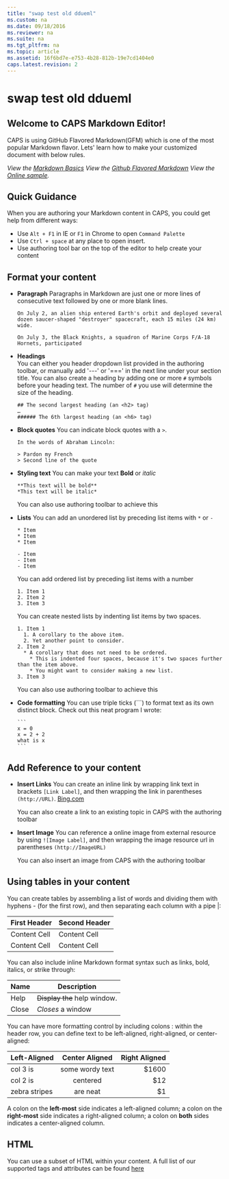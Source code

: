 ```yaml
---
title: "swap test old ddueml"
ms.custom: na
ms.date: 09/18/2016
ms.reviewer: na
ms.suite: na
ms.tgt_pltfrm: na
ms.topic: article
ms.assetid: 16f6bd7e-e753-4b28-812b-19e7cd1404e0
caps.latest.revision: 2
---
```

# swap test old ddueml
## Welcome to CAPS Markdown Editor!

CAPS is using GitHub Flavored Markdown(GFM) which is one of the most popular Markdown flavor. Lets' learn how to make your customized document with below rules.  

*View the [Markdown Basics](https://help.github.com/articles/markdown-basics/)*
*View the [Github Flavored Markdown](https://help.github.com/articles/github-flavored-markdown/)*
*View the [Online sample](http://github.github.com/github-flavored-markdown/sample_content.html).*
  
Quick Guidance
---
When you are authoring your Markdown content in CAPS, you could get help from different ways:
- Use `Alt + F1` in IE or `F1` in Chrome to open `Command Palette`
- Use `Ctrl + space` at any place to open insert.
- Use authoring tool bar on the top of the editor to help create your content

Format your content
---
- **Paragraph**
  Paragraphs in Markdown are just one or more lines of consecutive text followed by one or more blank lines.
  
  ```
  On July 2, an alien ship entered Earth's orbit and deployed several dozen saucer-shaped "destroyer" spacecraft, each 15 miles (24 km) wide.
  
  On July 3, the Black Knights, a squadron of Marine Corps F/A-18 Hornets, participated 
  ```
  
- **Headings**  
  You can either you header dropdown list provided in the authoring toolbar, or manually add '---' or '===' in the     next line under your section title. You can also create a heading by adding one or more `#` symbols before your     heading text. The number of `#` you use will determine the size of the heading.

  ```
  ## The second largest heading (an <h2> tag)
  …
  ###### The 6th largest heading (an <h6> tag)
  ```

- **Block quotes**
  You can indicate block quotes with a `>`.
  ```
  In the words of Abraham Lincoln:
  
  > Pardon my French
  > Second line of the quote
  ```

- **Styling text**
  You can make your text **Bold** or *italic*
  ```
  **This text will be bold**
  *This text will be italic*  
  ```
  You can also use authoring toolbar to achieve this

- **Lists**
  You can add an unordered list by preceding list items with `*` or `-`
  ```
  * Item
  * Item
  * Item
  
  - Item
  - Item
  - Item  
  ```
  You can add ordered list by preceding list items with a number
  ```
  1. Item 1
  2. Item 2
  3. Item 3  
  ```
  You can create nested lists by indenting list items by two spaces.
  ```
  1. Item 1
    1. A corollary to the above item.
    2. Yet another point to consider.
  2. Item 2
    * A corollary that does not need to be ordered.
      * This is indented four spaces, because it's two spaces further than the item above.
      * You might want to consider making a new list.
  3. Item 3 
  ```
  You can also use authoring toolbar to achieve this
  
- **Code formatting**
  You can use triple ticks (```) to format text as its own distinct block.
  Check out this neat program I wrote:  
  ~~~~
  ```
  x = 0
  x = 2 + 2
  what is x
  ```
  ~~~~

Add Reference to your content
---
- **Insert Links**
  You can create an inline link by wrapping link text in brackets `[Link Label]`, and then wrapping the link in    parentheses `(http://URL)`. 
  [Bing.com](http://www.bing.com)
  
  You can also create a link to an existing topic in CAPS with the authoring toolbar
  
- **Insert Image**
  You can reference a online image from external resource by using `![Image Label]`, and then wrapping the image resource url in parentheses `(http://ImageURL)`
  
  You can also insert an image from CAPS with the authoring toolbar


Using tables in your content
---
You can create tables by assembling a list of words and dividing them with hyphens - (for the first row), and then separating each column with a pipe |:

First Header  | Second Header
------------- | -------------
Content Cell  | Content Cell
Content Cell  | Content Cell

You can also include inline Markdown format syntax such as links, bold, italics, or strike through:

| Name | Description          |
| ------------- | ----------- |
| Help      | ~~Display the~~ help window.|
| Close     | _Closes_ a window     |

You can have more formatting control by including colons : within the header row, you can define text to be left-aligned, right-aligned, or center-aligned:

| Left-Aligned  | Center Aligned  | Right Aligned |
| :------------ |:---------------:| -----:|
| col 3 is      | some wordy text | $1600 |
| col 2 is      | centered        |   $12 |
| zebra stripes | are neat        |    $1 |

A colon on the **left-most** side indicates a left-aligned column; a colon on the **right-most** side indicates a right-aligned column; a colon on **both** sides indicates a center-aligned column.


HTML
---
You can use a subset of HTML within your content. 
A full list of our supported tags and attributes can be found [here](https://github.com/github/markup/tree/master#html-sanitization)


  


